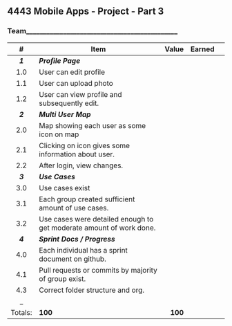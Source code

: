  ## 4443 Mobile Apps - Project - Part 3

### Team_____________________________________________

| #       | Item                                                                | Value   | Earned |       |
| :-----: | ------------------------------------------------------------------- | ------: | -----: | :---: |
| ***1*** | ***Profile Page***                                              |         |        |       |
| 1.0     | User can edit profile                                                         |         |        |       |
| 1.1     | User can upload photo                               |         |        |       |
| 1.2     | User can view profile and subsequently edit.    |         |        |       |
| ***2*** | ***Multi User Map***                                                     |         |        |       |
| 2.0     | Map showing each user as some icon on map        |         |        |       |
| 2.1     | Clicking on icon gives some information about user. |         |        |       |
| 2.2     | After login, view changes.                                          |         |        |       |
| ***3*** | ***Use Cases***                                                     |         |        |       |
| 3.0     | Use cases exist                                                     |         |        |       |
| 3.1     | Each group created sufficient amount of use cases.                  |         |        |       |
| 3.2     | Use cases were detailed enough to get moderate amount of work done. |         |        |       |
| ***4*** | ***Sprint Docs / Progress***                                        |         |        |       |
| 4.0     | Each individual has a sprint document on github.                    |         |        |       |
| 4.1     | Pull requests or commits by majority of group exist.                |         |        |       |
| 4.3     | Correct folder structure and org.                |         |        |       |
| _       |                                                                     |         |        |       |
| Totals: | **100**                                                             | **100** |        |       |

